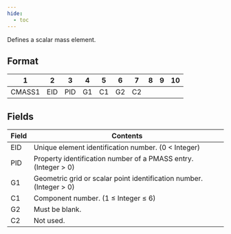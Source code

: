 ```yaml
---
hide:
  - toc
---
```

Defines a scalar mass element.

## Format
| 1        | 2        | 3        | 4        | 5        | 6        | 7        | 8        | 9        | 10       | 
| -------- | -------- | -------- | -------- | -------- | -------- | -------- | -------- | -------- | -------- | 
| CMASS1   | EID      | PID      | G1       | C1       | G2       | C2       |          |          |          |

## Fields
| Field      | Contents |
| ---------- | -------- |
| EID | Unique element identification number. (0 < Integer)
| PID | Property identification number of a PMASS entry. (Integer > 0)
| G1  | Geometric grid or scalar point identification number. (Integer > 0)
| C1  | Component number. (1 ≤ Integer ≤ 6)
| G2  | Must be blank.
| C2  | Not used.
